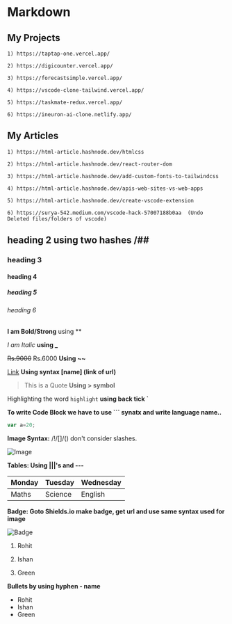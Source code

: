 # Markdown

## My Projects 

	1) https://taptap-one.vercel.app/
	
	2) https://digicounter.vercel.app/

	3) https://forecastsimple.vercel.app/

	4) https://vscode-clone-tailwind.vercel.app/

	5) https://taskmate-redux.vercel.app/

	6) https://ineuron-ai-clone.netlify.app/

## My Articles
	
	1) https://html-article.hashnode.dev/htmlcss

	2) https://html-article.hashnode.dev/react-router-dom

	3) https://html-article.hashnode.dev/add-custom-fonts-to-tailwindcss 

    4) https://html-article.hashnode.dev/apis-web-sites-vs-web-apps
	 
	5) https://html-article.hashnode.dev/create-vscode-extension

 	6) https://surya-542.medium.com/vscode-hack-57007188b0aa  (Undo Deleted files/folders of vscode)

## heading 2 using two hashes /##
### heading 3
#### heading 4
##### heading 5
###### heading 6

**I am Bold/Strong** using **

_I am Italic_ **using _**

~~Rs.9000~~ Rs.6000 **Using ~~**

[Link](https://ineuron.ai/) **Using syntax [name] (link of url)**

> This is a  Quote **Using > symbol**

Highlighting the word `highlight` **using back tick `**

**To write Code Block we have to use ``` synatx and write language name..**

```javascript
var a=20;
```

**Image Syntax:** /!/[]/() don't consider slashes.

![Image](https://images.pexels.com/photos/270348/pexels-photo-270348.jpeg?auto=compress&cs=tinysrgb&w=600)


**Tables: Using |||'s and ---**  

|Monday|Tuesday|Wednesday|
|---|---|---|
|Maths|Science|English|

**Badge: Goto Shields.io make badge, get url and use same syntax used for image**

![Badge](https://img.shields.io/badge/topic-maths-orange)

1. Rohit

2. Ishan

3. Green

**Bullets by using hyphen - name**

- Rohit
- Ishan
- Green
